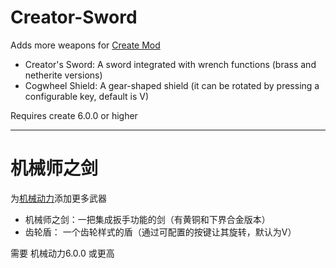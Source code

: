 Creator-Sword
=======

Adds more weapons for [Create Mod](https://www.curseforge.com/minecraft/mc-mods/create)
- Creator's Sword: A sword integrated with wrench functions (brass and netherite versions)
- Cogwheel Shield: A gear-shaped shield (it can be rotated by pressing a configurable key, default is V)

Requires create 6.0.0 or higher

---

机械师之剑
=======

为[机械动力](https://www.curseforge.com/minecraft/mc-mods/create)添加更多武器
- 机械师之剑：一把集成扳手功能的剑（有黄铜和下界合金版本）
- 齿轮盾： 一个齿轮样式的盾（通过可配置的按键让其旋转，默认为V）

需要 机械动力6.0.0 或更高
